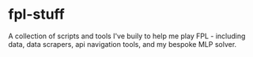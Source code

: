 # fpl-stuff
A collection of scripts and tools I've buily to help me play FPL - including data, data scrapers, api navigation tools, and my bespoke MLP solver.
